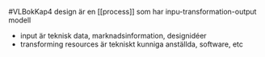 #VLBokKap4
design är en [[process]] som har inpu-transformation-output modell
- input är teknisk data, marknadsinformation, designidéer
- transforming resources är tekniskt kunniga anställda, software, etc

